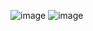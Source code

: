 ![image](https://github.com/DAD609/LeetCode_SQL/assets/67281187/3ad6b78d-2046-48b6-ae5b-5a8774de5f94)
![image](https://github.com/DAD609/LeetCode_SQL/assets/67281187/5cd22ee2-24e9-4ab5-8b1d-a809f760d336)
